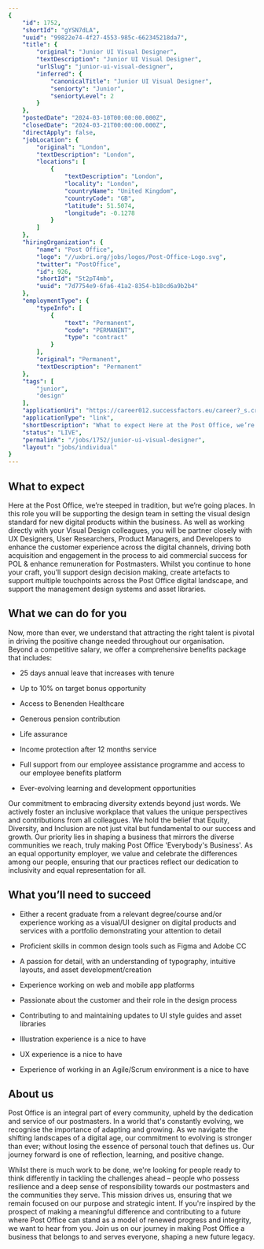```yaml
---
{
	"id": 1752,
	"shortId": "gYSN7dLA",
	"uuid": "99822e74-4f27-4553-985c-662345218da7",
	"title": {
		"original": "Junior UI Visual Designer",
		"textDescription": "Junior UI Visual Designer",
		"urlSlug": "junior-ui-visual-designer",
		"inferred": {
			"canonicalTitle": "Junior UI Visual Designer",
			"seniorty": "Junior",
			"seniortyLevel": 2
		}
	},
	"postedDate": "2024-03-10T00:00:00.000Z",
	"closedDate": "2024-03-21T00:00:00.000Z",
	"directApply": false,
	"jobLocation": {
		"original": "London",
		"textDescription": "London",
		"locations": [
			{
				"textDescription": "London",
				"locality": "London",
				"countryName": "United Kingdom",
				"countryCode": "GB",
				"latitude": 51.5074,
				"longitude": -0.1278
			}
		]
	},
	"hiringOrganization": {
		"name": "Post Office",
		"logo": "//uxbri.org/jobs/logos/Post-Office-Logo.svg",
		"twitter": "PostOffice",
		"id": 926,
		"shortId": "5t2pT4mb",
		"uuid": "7d7754e9-6fa6-41a2-8354-b18cd6a9b2b4"
	},
	"employmentType": {
		"typeInfo": [
			{
				"text": "Permanent",
				"code": "PERMANENT",
				"type": "contract"
			}
		],
		"original": "Permanent",
		"textDescription": "Permanent"
	},
	"tags": [
		"junior",
		"design"
	],
	"applicationUri": "https://career012.successfactors.eu/career?_s.crb=%252b9VVczuomnXLkGl4M6vcBfOMv6aT5iADGJl44BHGZ7o%253d",
	"applicationType": "link",
	"shortDescription": "What to expect Here at the Post Office, we’re’ steeped in tradition, but we’re’ going places. In this role you will be supporting the design team in setting the visual design standard for new digital",
	"status": "LIVE",
	"permalink": "/jobs/1752/junior-ui-visual-designer",
	"layout": "jobs/individual"
}
---
```

<h2>What to expect</h2><p>Here at the Post Office, we’re steeped in tradition, but we’re going places. In this role you will be supporting the design team in setting the visual design standard for new digital products within the business. As well as working directly with your Visual Design colleagues, you will be partner closely with UX Designers, User Researchers, Product Managers, and Developers to enhance the customer experience across the digital channels, driving both acquisition and engagement in the process to aid commercial success for POL &amp; enhance remuneration for Postmasters. Whilst you continue to hone your craft, you’ll support design decision making, create artefacts to support multiple touchpoints across the Post Office digital landscape, and support the management design systems and asset libraries.</p><h2>What we can do for you</h2><p>Now, more than ever, we understand that attracting the right talent is pivotal in driving the positive change needed throughout our organisation. Beyond&nbsp;a competitive salary, we offer a comprehensive benefits package that includes:</p><ul><li><p>25 days annual leave that increases with tenure&nbsp;</p></li><li><p>Up to 10% on target bonus opportunity</p></li><li><p>Access to Benenden Healthcare&nbsp;</p></li><li><p>Generous pension contribution</p></li><li><p>Life assurance</p></li><li><p>Income protection after 12 months service</p></li><li><p>Full support from our employee assistance programme and access to our employee benefits platform&nbsp;</p></li><li><p>Ever-evolving learning and development opportunities</p></li></ul><p>Our commitment to embracing diversity extends beyond just words. We actively foster an inclusive workplace that values the unique perspectives and contributions from all colleagues. We hold the belief that Equity, Diversity, and Inclusion are not just vital but fundamental to our success and growth. Our priority lies in shaping a business that mirrors the diverse communities we reach, truly making Post Office 'Everybody's Business'. As an equal opportunity employer, we value and celebrate the differences among our people, ensuring that our practices reflect our dedication to inclusivity and equal representation for all.</p><h2>What you’ll need to succeed</h2><ul><li><p>Either a recent graduate from a relevant degree/course and/or experience working as a visual/UI designer on digital products and services with a portfolio demonstrating your attention to detail </p></li><li><p>Proficient skills in common design tools such as Figma and Adobe CC </p></li><li><p>A passion for detail, with an understanding of typography, intuitive layouts, and asset development/creation</p></li><li><p>Experience working on web and mobile app platforms</p></li><li><p>Passionate about the customer and their role in the design process</p></li><li><p>Contributing to and maintaining updates to UI style guides and asset libraries</p></li><li><p>Illustration experience is a nice to have</p></li><li><p>UX experience is a nice to have</p></li><li><p>Experience of working in an Agile/Scrum environment is a nice to have</p></li></ul><h2>About us</h2><p>Post Office is an integral part of every community, upheld by the dedication and service of our postmasters. In a world that's constantly evolving, we recognise the importance of adapting and growing. As we navigate the shifting landscapes of a digital age, our commitment to evolving is stronger than ever; without losing the essence of personal touch that defines us. Our journey forward is one of reflection, learning, and positive change.</p><p>Whilst there is much work to be done, we're looking for people ready to think differently in tackling the challenges ahead – people who possess resilience and a deep sense of responsibility towards our postmasters and the communities they serve. This mission drives us, ensuring that we remain focused on our purpose and strategic intent. If you're inspired by the prospect of making a meaningful difference and contributing to a future where Post Office can stand as a model of renewed progress and integrity, we want to hear from you. Join us on our journey in making Post Office a business that belongs to and serves everyone, shaping a new future legacy.</p>
